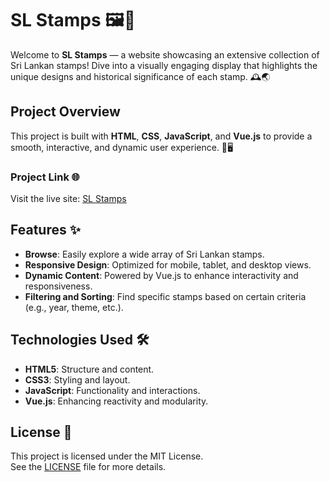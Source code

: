 # SL Stamps 🖼️📮

Welcome to **SL Stamps** — a website showcasing an extensive collection of Sri Lankan stamps! Dive into a visually engaging display that highlights the unique designs and historical significance of each stamp. 🕰️🌏

## Project Overview

This project is built with **HTML**, **CSS**, **JavaScript**, and **Vue.js** to provide a smooth, interactive, and dynamic user experience. 🎨🖥️

### Project Link 🌐

Visit the live site: [SL Stamps](https://prabhathkaluarachchi.github.io/slstamps/)

## Features ✨

- **Browse**: Easily explore a wide array of Sri Lankan stamps.
- **Responsive Design**: Optimized for mobile, tablet, and desktop views.
- **Dynamic Content**: Powered by Vue.js to enhance interactivity and responsiveness.
- **Filtering and Sorting**: Find specific stamps based on certain criteria (e.g., year, theme, etc.).

## Technologies Used 🛠️

- **HTML5**: Structure and content.
- **CSS3**: Styling and layout.
- **JavaScript**: Functionality and interactions.
- **Vue.js**: Enhancing reactivity and modularity.

## License 📜

This project is licensed under the MIT License.  
See the [LICENSE](LICENSE) file for more details.

